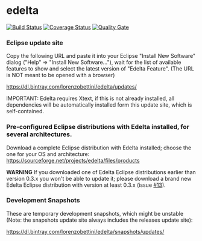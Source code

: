 # edelta

[![Build Status](https://travis-ci.org/LorenzoBettini/edelta.svg?branch=master)](https://travis-ci.org/LorenzoBettini/edelta)
[![Coverage Status](https://coveralls.io/repos/github/LorenzoBettini/edelta/badge.svg?branch=master)](https://coveralls.io/github/LorenzoBettini/edelta?branch=master)
[![Quality Gate](https://sonarcloud.io/api/badges/gate?key=edelta%3Aedelta.parent)](https://sonarcloud.io/dashboard?id=edelta%3Aedelta.parent)

### Eclipse update site

Copy the following URL and paste it into your Eclipse "Install New Software" dialog ("Help" => "Install New Software..."), wait for the list of available features to show and select the latest version of "Edelta Feature". (The URL is NOT meant to be opened with a browser)

https://dl.bintray.com/lorenzobettini/edelta/updates/

IMPORTANT: Edelta requires Xtext, if this is not already installed, all dependencies will be automatically installed form this update site, which is self-contained.

### Pre-configured Eclipse distributions with Edelta installed, for several architectures.

Download a complete Eclipse distribution with Edelta installed; choose the one for your OS and architecture: https://sourceforge.net/projects/edelta/files/products

**WARNING** If you downloaded one of Edelta Eclipse distributions earlier than version 0.3.x you won't be able to update it; please download a brand new Edelta Eclipse distribution with version at least 0.3.x (issue [#13](https://github.com/LorenzoBettini/edelta/issues/13)).

### Development Snapshots

These are temporary development snapshots, which might be unstable (Note: the snapshots update site always includes the releases update site):

https://dl.bintray.com/lorenzobettini/edelta/snapshots/updates/

